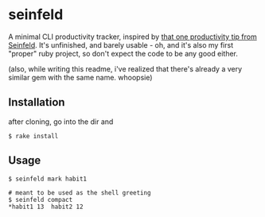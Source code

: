 # seinfeld
A minimal CLI productivity tracker, inspired by [that one productivity tip from Seinfeld](https://lifehacker.com/jerry-seinfelds-productivity-secret-281626).
It's unfinished, and barely usable - oh, and it's also my first "proper" ruby project, so don't expect the code to be any good either.

(also, while writing this readme, i've realized that there's already a very similar gem with the same name. whoopsie)

## Installation
after cloning, go into the dir and

    $ rake install

## Usage
    $ seinfeld mark habit1
    
    # meant to be used as the shell greeting
    $ seinfeld compact
	*habit1 13	habit2 12
